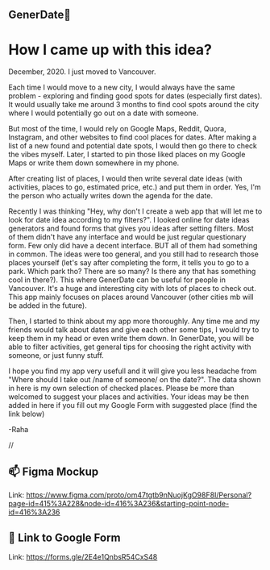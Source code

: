 ## GenerDate🍒
# How I came up with this idea?

December, 2020. I just moved to Vancouver.

Each time I would move to a new city, I would always have the same problem - exploring and finding good spots for dates (especially first dates). It would usually take me around 3 months to find cool spots around the city where I would potentially go out on a date with someone.

But most of the time, I would rely on Google Maps, Reddit, Quora, Instagram, and other websites to find cool places for dates. After making a list of a new found and potential date spots, I would then go there to check the vibes myself. Later, I started to pin those liked places on my Google Maps or write them down somewhere in my phone.

After creating list of places, I would then write several date ideas (with activities, places to go, estimated price, etc.) and put them in order. Yes, I'm the person who actually writes down the agenda for the date.

Recently I was thinking "Hey, why don't I create a web app that will let me to look for date idea according to my filters?". I looked online for date ideas generators and found forms that gives you ideas after setting filters. Most of them didn't have any interface and would be just regular questionary form. Few only did have a decent interface. BUT all of them had something in common. The ideas were too general, and you still had to research those places yourself (let's say after completing the form, it tells you to go to a park. Which park tho? There are so many? Is there any that has something cool in there?). This where GenerDate can be useful for people in Vancouver. It's a huge and interesting city with lots of places to check out. This app mainly focuses on places around Vancouver (other cities mb will be added in the future).

Then, I started to think about my app more thoroughly. Any time me and my friends would talk about dates and give each other some tips, I would try to keep them in my head or even write them down. In GenerDate, you will be able to filter activities, get general tips for choosing the right activity with someone, or just funny stuff.

I hope you find my app very usefull and it will give you less headache from "Where should I take out /name of someone/ on the date?". The data shown in here is my own selection of checked places. Please be more than welcomed to suggest your places and activities. Your ideas may be then added in here if you fill out my Google Form with suggested place (find the link below)



-Raha

//

## 📫 Figma Mockup
Link: https://www.figma.com/proto/om47tgtb9nNuojKgO98F8I/Personal?page-id=415%3A228&node-id=416%3A236&starting-point-node-id=416%3A236

## 📝 Link to Google Form
Link: https://forms.gle/2E4e1QnbsR54CxS48
